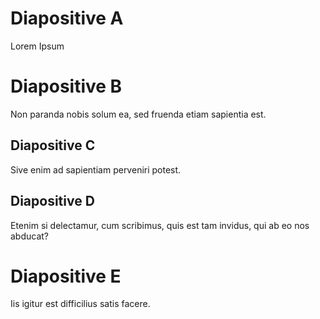 # Diapositive A

Lorem Ipsum



# Diapositive B

Non paranda nobis solum ea, sed fruenda etiam sapientia est.


## Diapositive C

Sive enim ad sapientiam perveniri potest.


## Diapositive D

Etenim si delectamur, cum scribimus, quis est tam invidus, qui ab eo nos abducat?



# Diapositive E

Iis igitur est difficilius satis facere.

